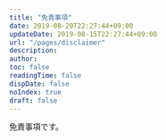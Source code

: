 ```yaml
---
title: "免責事項"
date: 2019-08-20T22:27:44+09:00
updateDate: 2019-08-15T22:27:44+09:00
url: "/pages/disclaimer"
description:
author:
toc: false
readingTime: false
dispDate: false
noIndex: true
draft: false
---
```


免責事項です。

<!-- more -->

